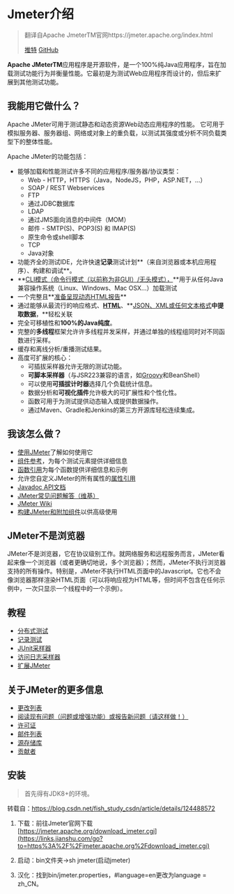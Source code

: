 # Jmeter介绍

> 翻译自Apache JmeterTM官网https://jmeter.apache.org/index.html
>
> [推特](https://twitter.com/ApacheJMeter) [GitHub](https://github.com/apache/jmeter) 

**Apache JMeterTM**应用程序是开源软件，是一个100%纯Java应用程序，旨在加载测试功能行为并衡量性能。它最初是为测试Web应用程序而设计的，但后来扩展到其他测试功能。

## 我能用它做什么？

Apache JMeter可用于测试静态和动态资源Web动态应用程序的性能。
它可用于模拟服务器、服务器组、网络或对象上的重负载，以测试其强度或分析不同负载类型下的整体性能。

Apache JMeter的功能包括：

- 能够加载和性能测试许多不同的应用程序/服务器/协议类型：
  - Web - HTTP，HTTPS（Java，NodeJS，PHP，ASP.NET，...）
  - SOAP / REST Webservices
  - FTP
  - 通过JDBC数据库
  - LDAP
  - 通过JMS面向消息的中间件（MOM）
  - 邮件 - SMTP(S)、POP3(S) 和 IMAP(S)
  - 原生命令或shell脚本
  - TCP
  - Java对象
- 功能齐全的测试IDE，允许快速**记录**测试计划**（来自浏览器或本机应用程序）、构建和调试**。
- **[CLI模式（命令行模式（以前称为非GUI）/无头模式），](https://jmeter.apache.org/usermanual/get-started.html#non_gui)**用于从任何Java兼容操作系统（Linux、Windows、Mac OSX...）加载测试
- 一个完整且**[准备呈现动态HTML报告](https://jmeter.apache.org/usermanual/generating-dashboard.html)**
- 通过能够从最流行的响应格式、**[HTML](https://jmeter.apache.org/usermanual/component_reference.html#CSS/JQuery_Extractor)**、**[JSON、](https://jmeter.apache.org/usermanual/component_reference.html#JSON_Extractor)[XML](https://jmeter.apache.org/usermanual/component_reference.html#XPath_Extractor)[或任何文本格式](https://jmeter.apache.org/usermanual/component_reference.html#Regular_Expression_Extractor)**中提取数据**，**轻松关联
- 完全可移植性和**100%的Java纯度**。
- 完整的**多线程**框架允许许多线程并发采样，并通过单独的线程组同时对不同函数进行采样。
- 缓存和离线分析/重播测试结果。
- 高度可扩展的核心：
  - 可插拔采样器允许无限的测试功能。
  - **可脚本采样器**（与JSR223兼容的语言，如[Groovy](http://groovy-lang.org/)和BeanShell）
  - 可以使用**可插拔计时器**选择几个负载统计信息。
  - 数据分析和**可视化插件**允许极大的可扩展性和个性化性。
  - 函数可用于为测试提供动态输入或提供数据操作。
  - 通过Maven、Gradle和Jenkins的第三方开源库轻松连续集成。

## 我该怎么做？

- [使用JMeter](https://jmeter.apache.org/usermanual/index.html)了解如何使用它
- [组件参考](https://jmeter.apache.org/usermanual/component_reference.html)，为每个测试元素提供详细信息
- [函数引用](https://jmeter.apache.org/usermanual/functions.html)为每个函数提供详细信息和示例
- 允许您自定义JMeter的所有属性的[属性引用](https://jmeter.apache.org/usermanual/properties_reference.html)
- [Javadoc API文档](https://jmeter.apache.org/api/index.html)
- [JMeter常见问题解答（维基）](https://cwiki.apache.org/confluence/display/JMETER/JMeterFAQ)
- [JMeter Wiki](https://cwiki.apache.org/confluence/display/JMETER/Home)
- [构建JMeter和附加组件](https://jmeter.apache.org/building.html)以供高级使用

## JMeter不是浏览器

JMeter不是浏览器，它在协议级别工作。就网络服务和远程服务而言，JMeter看起来像一个浏览器（或者更确切地说，多个浏览器）；然而，JMeter不执行浏览器支持的所有操作。特别是，JMeter不执行HTML页面中的Javascript。它也不会像浏览器那样渲染HTML页面（可以将响应视为HTML等，但时间不包含在任何示例中，一次只显示一个线程中的一个示例）。

## 教程

- [分布式测试](https://jmeter.apache.org/usermanual/jmeter_distributed_testing_step_by_step.html)
- [记录测试](https://jmeter.apache.org/usermanual/jmeter_proxy_step_by_step.html)
- [JUnit采样器](https://jmeter.apache.org/usermanual/junitsampler_tutorial.html)
- [访问日志采样器](https://jmeter.apache.org/usermanual/jmeter_accesslog_sampler_step_by_step.html)
- [扩展JMeter](https://jmeter.apache.org/usermanual/jmeter_tutorial.html)

## 关于JMeter的更多信息

- [更改列表](https://jmeter.apache.org/changes.html)
- [阅读现有问题（问题或增强功能）或报告新问题（请这样做！）](https://jmeter.apache.org/issues.html)
- [许可证](https://www.apache.org/licenses/)
- [邮件列表](https://jmeter.apache.org/mail.html)
- [源存储库](https://jmeter.apache.org/svnindex.html)
- [贡献者](https://cwiki.apache.org/confluence/display/JMETER/JMeterCommitters)

## 安装

> 首先得有JDK8+的环境。

转载自：https://blog.csdn.net/fish_study_csdn/article/details/124488572

1. 下载：前往Jmeter官网下载[https://jmeter.apache.org/download_jmeter.cgi](https://links.jianshu.com/go?to=https%3A%2F%2Fjmeter.apache.org%2Fdownload_jmeter.cgi)

2. 启动：bin文件夹->sh jmeter(启动jmeter)
3. 汉化：找到bin/jmeter.properties，#language=en更改为language = zh_CN。
